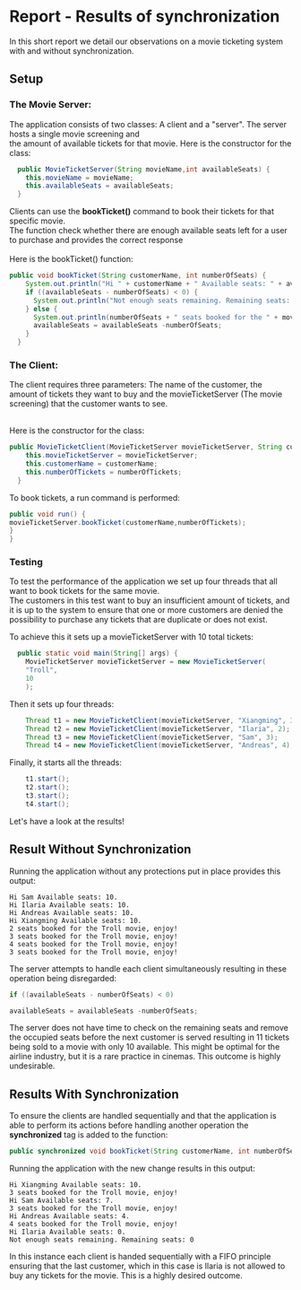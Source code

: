 # Report - Results of synchronization

In this short report we detail our observations on a movie ticketing system with and without synchronization.

## Setup
### The Movie Server:
The application consists of two classes: A client and  a "server". The server hosts a single movie screening and <br>
the amount of available tickets for that movie. Here is the constructor for the class:
```java
  public MovieTicketServer(String movieName,int availableSeats) {
    this.movieName = movieName;
    this.availableSeats = availableSeats;
  }
```
Clients can use the **bookTicket()** command to book their tickets for that specific movie. <br>
The function check whether there are enough available seats left for a user to purchase and provides the correct response <br>
<br>Here is the bookTicket() function:
```java
public void bookTicket(String customerName, int numberOfSeats) {
    System.out.println("Hi " + customerName + " Available seats: " + availableSeats + ".");
    if ((availableSeats - numberOfSeats) < 0) {
      System.out.println("Not enough seats remaining. Remaining seats: " + availableSeats);
    } else {
      System.out.println(numberOfSeats + " seats booked for the " + movieName + " movie, enjoy!");
      availableSeats = availableSeats -numberOfSeats;
    }
  }
```
### The Client:
The client requires three parameters: The name of the customer, the amount of tickets they want to buy and the 
movieTicketServer (The movie screening) that the customer wants to see.

<br> Here is the constructor for the class:

```java
public MovieTicketClient(MovieTicketServer movieTicketServer, String customerName, int numberOfTickets) {
    this.movieTicketServer = movieTicketServer;
    this.customerName = customerName;
    this.numberOfTickets = numberOfTickets;
  }
```
To book tickets, a run command is performed:
```java
public void run() {
movieTicketServer.bookTicket(customerName,numberOfTickets);
}
}
```
### Testing
To test the performance of the application we set up four threads that all want to book tickets for the same movie. <br>
The customers in this test want to buy an insufficient amount of tickets, and it is up to the system to ensure that one or 
more customers are denied the possibility to purchase any tickets that are duplicate or does not exist.

To achieve this it sets up a movieTicketServer with 10 total tickets:
```java
  public static void main(String[] args) {
    MovieTicketServer movieTicketServer = new MovieTicketServer(
    "Troll",
    10
    );
```    

Then it sets up four threads:
```java
    Thread t1 = new MovieTicketClient(movieTicketServer, "Xiangming", 3);
    Thread t2 = new MovieTicketClient(movieTicketServer, "Ilaria", 2);
    Thread t3 = new MovieTicketClient(movieTicketServer, "Sam", 3);
    Thread t4 = new MovieTicketClient(movieTicketServer, "Andreas", 4);
```

Finally, it starts all the threads:
```java
    t1.start();
    t2.start();
    t3.start();
    t4.start();
```

Let's have a look  at the results!

## Result Without Synchronization
Running the application without any protections put in place provides this output:

```
Hi Sam Available seats: 10.
Hi Ilaria Available seats: 10.
Hi Andreas Available seats: 10.
Hi Xiangming Available seats: 10.
2 seats booked for the Troll movie, enjoy!
3 seats booked for the Troll movie, enjoy!
4 seats booked for the Troll movie, enjoy!
3 seats booked for the Troll movie, enjoy!
```
The server attempts to handle each client simultaneously resulting in these operation being disregarded:

```java
if ((availableSeats - numberOfSeats) < 0)
```
```java
availableSeats = availableSeats -numberOfSeats;
```

The server does not have time to check on the remaining seats and remove the occupied seats before the next
customer is served resulting in 11 tickets being sold to a movie with only 10 available. This might be optimal for the 
airline industry, but it is a rare practice in cinemas. This outcome is highly undesirable.

## Results With Synchronization

To ensure the clients are handled sequentially and that the application is able to perform its actions before handling 
another operation the **synchronized** tag is added to the function:

```java
public synchronized void bookTicket(String customerName, int numberOfSeats) 
```
Running the application with the new change results in this output:
```
Hi Xiangming Available seats: 10.
3 seats booked for the Troll movie, enjoy!
Hi Sam Available seats: 7.
3 seats booked for the Troll movie, enjoy!
Hi Andreas Available seats: 4.
4 seats booked for the Troll movie, enjoy!
Hi Ilaria Available seats: 0.
Not enough seats remaining. Remaining seats: 0
```
In this instance each client is handed sequentially with a FIFO principle ensuring that the last customer, which in this 
case is Ilaria is not allowed to buy any tickets for the movie. This is a highly desired outcome.